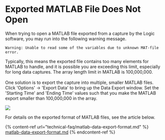 # Exported MATLAB File Does Not Open

When trying to open a MATLAB file exported from a capture by the Logic software,  you may run into the following warning message.

```
Warning: Unable to read some of the variables due to unknown MAT-file error.
```

Typically, this means the exported file contains too many elements for MATLAB to handle, and it is possible you are exceeding this limit, especially for long data captures. The array length limit in MATLAB is 100,000,000.\
\
One solution is to export the capture into multiple, smaller MATLAB files. Click 'Options' -> 'Export Data' to bring up the Data Export window. Set the 'Starting Time' and 'Ending Time' values such that you make the MATLAB export smaller than 100,000,000 in the array.

![](../../.gitbook/assets/2018-10-23_1302.png)

For details on the exported format of MATLAB files, see the article below.

{% content-ref url="technical-faq/matlab-data-export-format.md" %}
[matlab-data-export-format.md](technical-faq/matlab-data-export-format.md)
{% endcontent-ref %}



